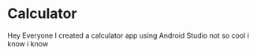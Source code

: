 # Calculator
Hey Everyone I created a calculator app using Android Studio not so cool i know i know
